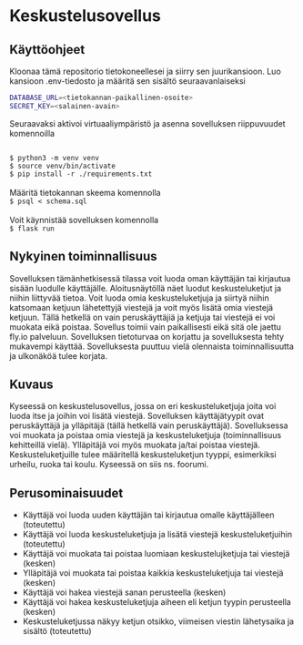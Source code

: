 
# Keskustelusovellus

## Käyttöohjeet

Kloonaa tämä repositorio tietokoneellesei ja siirry sen juurikansioon. Luo kansioon .env-tiedosto ja määritä sen sisältö seuraavanlaiseksi
```bash
DATABASE_URL=<tietokannan-paikallinen-osoite>
SECRET_KEY=<salainen-avain>
```
Seuraavaksi aktivoi virtuaaliympäristö ja asenna sovelluksen riippuvuudet komennoilla

<code>
$ python3 -m venv venv
$ source venv/bin/activate
$ pip install -r ./requirements.txt
</code>
<br>
Määritä tietokannan skeema komennolla

<code>
$ psql < schema.sql
</code>
<br>
Voit käynnistää sovelluksen komennolla

<code>
$ flask run
</code>

## Nykyinen toiminnallisuus

Sovelluksen tämänhetkisessä tilassa voit luoda oman käyttäjän tai kirjautua sisään luodulle käyttäjälle. Aloitusnäytöllä näet luodut keskusteluketjut ja niihin liittyvää tietoa. Voit luoda omia keskusteluketjuja ja siirtyä niihin katsomaan ketjuun lähetettyjä viestejä ja voit myös lisätä omia viestejä ketjuun. Tällä hetkellä on vain peruskäyttäjiä ja ketjuja tai viestejä ei voi muokata eikä poistaa. Sovellus toimii vain paikallisesti eikä sitä ole jaettu fly.io palveluun. Sovelluksen tietoturvaa on korjattu ja sovelluksesta tehty mukavempi käyttää. Sovelluksesta puuttuu vielä olennaista toiminnallisuutta ja ulkonäköä tulee korjata.

## Kuvaus

Kyseessä on keskustelusovellus, jossa on eri keskusteluketjuja joita voi luoda itse ja joihin voi lisätä viestejä. Sovelluksen käyttäjätyypit ovat peruskäyttäjä ja ylläpitäjä (tällä hetkellä vain peruskäyttäjä).
Sovelluksessa voi muokata ja poistaa omia viestejä ja keskusteluketjuja (toiminnallisuus kehitteillä vielä). Ylläpitäjä voi myös muokata ja/tai poistaa viestejä. Keskusteluketjuille tulee määritellä keskusteluketjun tyyppi,
esimerkiksi urheilu, ruoka tai koulu. Kyseessä on siis ns. foorumi.

## Perusominaisuudet

* Käyttäjä voi luoda uuden käyttäjän tai kirjautua omalle käyttäjälleen (toteutettu)
* Käyttäjä voi luoda keskusteluketjuja ja lisätä viestejä keskusteluketjuihin (toteutettu)
* Käyttäjä voi muokata tai poistaa luomiaan keskustelujketjuja tai viestejä (kesken)
* Ylläpitäjä voi muokata tai poistaa kaikkia keskusteluketjuja tai viestejä (kesken)
* Käyttäjä voi hakea viestejä sanan perusteella (kesken)
* Käyttäjä voi hakea keskusteluketjuja aiheen eli ketjun tyypin perusteella (kesken)
* Keskusteluketjussa näkyy ketjun otsikko, viimeisen viestin lähetysaika ja sisältö (toteutettu)

